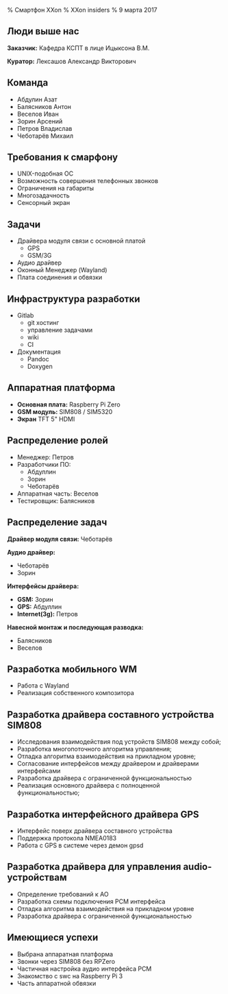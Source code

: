 % Смартфон XXon
% XXon insiders
% 9 марта 2017

## Люди выше нас

**Заказчик:** Кафедра КСПТ в лице Ицыксона В.М.

**Куратор:** Лексашов Александр Викторович

## Команда

- Абдулин Азат
- Балясников Антон 
- Веселов Иван 
- Зорин Арсений
- Петров Владислав
- Чеботарёв Михаил

## Требования к смарфону

- UNIX-подобная ОС
- Возможность совершения телефонных звонков
- Ограничения на габариты 
- Многозадачность
- Сенсорный экран

## Задачи

- Драйвера модуля связи с основной платой
	- GPS
	- GSM/3G
- Аудио драйвер
- Оконный Менеджер (Wayland)
- Плата соединения и обвязки

## Инфраструктура разработки

- Gitlab
	- git хостинг
	- управление задачами
	- wiki
	- CI
- Документация
	- Pandoc
	- Doxygen 

## Аппаратная платформа

- **Основная плата:** Raspberry Pi Zero
- **GSM модуль:** SIM808 / SIM5320
- **Экран** TFT 5" HDMI

## Распределение ролей

- Менеджер: Петров
- Разработчики ПО:
	- Абдуллин
	- Зорин
	- Чеботарёв
- Аппаратная часть: Веселов
- Тестировщик: Балясников

## Распределение задач

**Драйвер модуля связи:** Чеботарёв

**Аудио драйвер:**

- Чеботарёв
- Зорин

**Интерфейсы драйвера:**

- **GSM:** Зорин
- **GPS:** Абдуллин
- **Internet(3g):** Петров

**Навесной монтаж и последующая разводка:**

- Балясников
- Веселов

## Разработка мобильного WM

- Работа с Wayland
- Реализация собственного композитора

## Разработка драйвера составного устройства SIM808 

- Исследования взаимодействия под устройств SIM808 между собой;
- Разработка многопоточного алгоритма управления;
- Отладка алгоритма взаимодействия на прикладном уровне;
- Согласование интерфейсов между драйвером и драйверами интерфейсами
- Разработка драйвера с ограниченной функциональностью 
- Реализация основного драйвера с полноценной функциональностью;

## Разработка интерфейсного драйвера GPS

- Интерфейс поверх драйвера составного устройства
- Поддержка протокола NMEA0183
- Работа с GPS в системе через демон gpsd

## Разработка драйвера для управления audio-устройствам

- Определение требований к АО
- Разработка схемы подключения PCM интерфейса
- Отладка алгоритма взаимодействия на прикладном уровне
- Разработка драйвера с ограниченной функциональностью 

## Имеющиеся успехи

- Выбрана аппаратная платформа
- Звонки через SIM808 без RPZero
- Частичная настройка аудио интерфейса PCM
- Знакомство с swc на Raspberry Pi 3 
- Часть аппаратной обвязки


